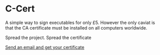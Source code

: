 # C-Cert

A simple way to sign executables for only £5. However the only caviat is that the CA certificate must be installed on all computers worldwide.

Spread the project. Spread the certificate


[Send an email and get your certificate](mailto:offical.jkinc@gmail.com?subject=CCert%20Certificate%20request%20%3A%20%3CAUTHOR%3E%20-%20%3CPROGRAM%20NAME%3E&body=write%20about%20your%20program%20and%20what%20it%20does.%20Also%20attach%20your%20compiled%20program%20for%20testing%20and%20verification.%20Please%20make%20sure%20that%20your%20description%20is%20a%20detailed%20as%20possible%20to%20increase%20the%20chances%20verification%20succeds.%0A%0APlease%20note%20JKinc%20will%20not%20steal%20any%20programs.%0A%0ABy%20sending%20this%20email%20you%20have%20read%20through%20and%20understood%20the%20information%20stated%20here%20%3A%20https%3A%2F%2Fgithub.com%2FJKincorperated%2FCCert%2Fblob%2Fmain%2FREADME.md "Send an email and get your certificate")
